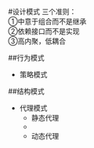 #设计模式
三个准则：  
	①中意于组合而不是继承  
	②依赖接口而不是实现  
	③高内聚，低耦合

##行为模式
* 策略模式

##结构模式
* 代理模式
	* 静态代理
	* 
	* 动态代理